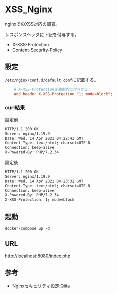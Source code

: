 # XSS_Nginx
nginxでのXSS対応の調査。

レスポンスヘッダに下記を付与する。

- X-XSS-Protection
- Content-Security-Policy

## 設定

```/etc/nginx/conf.d/default.conf```に記載する。

``` conf : /etc/nginx/conf.d/default.conf
    # X-XSS-Protectionを強制的に付与する
    add_header X-XSS-Protection "1; mode=block";
```

### curl結果

設定前

``` txt
HTTP/1.1 200 OK
Server: nginx/1.19.9
Date: Wed, 14 Apr 2021 04:22:43 GMT
Content-Type: text/html; charset=UTF-8
Connection: keep-alive
X-Powered-By: PHP/7.2.34
```

設定後

``` txt
HTTP/1.1 200 OK
Server: nginx/1.19.9
Date: Wed, 14 Apr 2021 04:23:32 GMT
Content-Type: text/html; charset=UTF-8
Connection: keep-alive
X-Powered-By: PHP/7.2.34
X-XSS-Protection: 1; mode=block
```

## 起動

```
docker-compose up -d
```

## URL

[http://localhost:8080/index.php](http://localhost:8080/index.php)

## 参考

- [Nginxセキュリティ設定:Qiita](https://qiita.com/hideji2/items/1421f9bff2a97a5e5794)